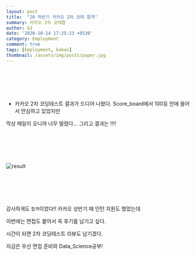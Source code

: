 ```yaml
---
layout: post
title:  "20 하반기 카카오 2차 코테 합격"
summary: 카카오 2차 코테합
author: GJ
date: '2020-10-14 17:25:23 +0530'
category: Employment
comment: true
tags: [Employment, kakao]
thumbnail: /assets/img/posts/paper.jpg
---
```


#  　

* 카카오 2차 코딩테스트 결과가 드디어 나왔다. Score_board에서 100등 안에 들어서 안심하고 있었지만

막상 메일이 오니까 너무 떨렸다... 그리고 결과는 !!!!

#  　

![result](https://drive.google.com/uc?export=view&id=1aAHrp__iAgWxrYtupVDt6lbXHWlsK0yI)


#  　
감사하게도 `합격`이었다!! 카카오 상반기 때 인턴 지원도 했었는데

이번에는 면접도 붙어서 꼭 후기를 남기고 싶다.

시간이 되면 2차 코딩테스트 리뷰도 남기겠다.

지금은 우선 면접 준비와 Data_Science공부!
